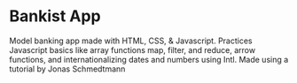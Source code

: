 # Bankist App

Model banking app made with HTML, CSS, & Javascript. Practices Javascript basics like array functions map, filter, and reduce, arrow functions, and internationalizing dates and numbers using Intl.
Made using a tutorial by Jonas Schmedtmann
